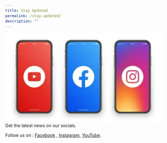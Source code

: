 ```yaml
---
title: Stay Updated
permalink: /stay-updated/
description: ""
---
```

![socials](/images/Homepage/socials.png)Get the latest news on our socials.

Follow us on :  [Facebook](https://facebook.com/MoneySense/)  ,     [Instagram](https://www.instagram.com/moneysense_sg),        [YouTube](https://youtube.com/@moneysense_singapore).